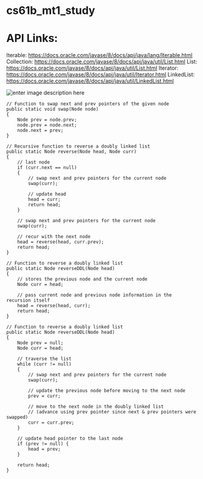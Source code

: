 # cs61b_mt1_study

# API Links:


Iterable: https://docs.oracle.com/javase/8/docs/api/java/lang/Iterable.html
Collection: https://docs.oracle.com/javase/8/docs/api/java/util/List.html
List: https://docs.oracle.com/javase/8/docs/api/java/util/List.html
Iterator: https://docs.oracle.com/javase/8/docs/api/java/util/Iterator.html
LinkedList: https://docs.oracle.com/javase/8/docs/api/java/util/LinkedList.html

![enter image description here](https://3.bp.blogspot.com/-C1o1u8il4J8/XGGvQJlvA1I/AAAAAAAACs8/MCU7ydkwW0oF63BNiVA62OkWtHwIGk0SACLcBGAs/s1600/Screenshot+%2528286%2529.png)

``` 
// Function to swap next and prev pointers of the given node
public static void swap(Node node)
{
	Node prev = node.prev;
	node.prev = node.next;
	node.next = prev;
}

// Recursive function to reverse a doubly linked list
public static Node reverse(Node head, Node curr)
{
	// last node
	if (curr.next == null)
	{
		// swap next and prev pointers for the current node
		swap(curr);

		// update head
		head = curr;
		return head;
	}

	// swap next and prev pointers for the current node
	swap(curr);

	// recur with the next node
	head = reverse(head, curr.prev);
	return head;
}

// Function to reverse a doubly linked list
public static Node reverseDDL(Node head)
{
	// stores the previous node and the current node
	Node curr = head;

	// pass current node and previous node information in the recursion itself
	head = reverse(head, curr);
	return head;
}

// Function to reverse a doubly linked list
public static Node reverseDDL(Node head)
{
	Node prev = null;
	Node curr = head;

	// traverse the list
	while (curr != null)
	{
		// swap next and prev pointers for the current node
		swap(curr);

		// update the previous node before moving to the next node
		prev = curr;

		// move to the next node in the doubly linked list
		// (advance using prev pointer since next & prev pointers were swapped)
		curr = curr.prev;
	}

	// update head pointer to the last node
	if (prev != null) {
		head = prev;
	}

	return head;
}

 ```
